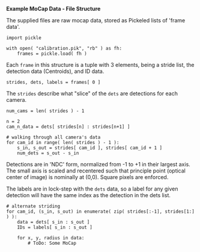 **Example MoCap Data - File Structure**

The supplied files are raw mocap data, stored as Pickeled lists of 'frame data'.

```
import pickle

with open( "calibration.pik", "rb" ) as fh:
	frames = pickle.load( fh )
```
Each `frame` in this structure is a tuple with 3 elements, being a stride list,
the detection data (Centroids), and ID data.

`strides, dets, labels = frames[ 0 ]`

The `strides` describe what "slice" of the `dets` are detections for each camera.

```
num_cams = len( strides ) - 1

n = 2
cam_n_data = dets[ strides[n] : strides[n+1] ]

# walking through all camera's data
for cam_id in range( len( strides ) - 1 ):
    s_in, s_out = strides[ cam_id ], strides[ cam_id + 1 ]
    num_dets = s_out - s_in
```

Detections are in 'NDC' form, normalized from -1 to +1 in their largest axis.
The small axis is scaled and recentered such that principle point (optical center
of image) is nominally at (0,0).  Square pixels are enforced.

The labels are in lock-step with the `dets` data, so a label for any given detection
will have the same index as the detection in the dets list.

```
# alternate striding
for cam_id, (s_in, s_out) in enumerate( zip( strides[:-1], strides[1:] ) ):
    data = dets[ s_in : s_out ]
    IDs = labels[ s_in : s_out ]

    for x, y, radius in data:
        # ToDo: Some MoCap

```